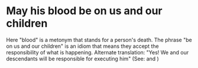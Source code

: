 
# May his blood be on us and our children
Here "blood" is a metonym that stands for a person's death. The phrase "be on us and our children" is an idiom that means they accept the responsibility of what is happening. Alternate translation: "Yes! We and our descendants will be responsible for executing him" (See:  and )